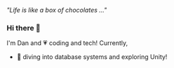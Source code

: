 *"Life is like a box of chocolates ..."*

### Hi there 👋

I'm Dan and 💗 coding and tech! Currently,

- 🌱 diving into database systems and exploring Unity!

<!--
**dantan123/dantan123** is a ✨ _special_ ✨ repository because its `README.md` (this file) appears on your GitHub profile.

Here are some ideas to get you started:
- 🤔 I’m looking for help with ...
- 💬 Ask me about ...
- 📫 How to reach me: ...
- 😄 Pronouns: ...
- 👯 looking to collaborate on fun open-source projects
- ⚡ doing algo challenges and tech assessments
- ⚡ Fun fact: hitchhiked in the uk!
-->
